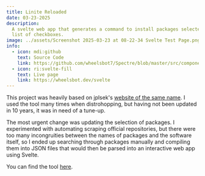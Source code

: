 ```yaml
---
title: Linite Reloaded
date: 03-23-2025
description:
  A svelte web app that generates a command to install packages selected from a
  list of checkboxes.
image: ../assets/Screenshot 2025-03-23 at 08-22-34 Svelte Test Page.png
info:
  - icon: mdi:github
    text: Source Code
    link: https://github.com/wheelsbot7/Spectre/blob/master/src/components/Checkboxes.svelte
  - icon: ri:svelte-fill
    text: Live page
    link: https://wheelsbot.dev/svelte
---
```


This project was heavily based on jplsek's
[website of the same name](https://jplsek.github.io/Linite/). I used the tool
many times when distrohopping, but having not been updated in 10 years, it was
in need of a tune-up.

The most urgent change was updating the selection of packages. I experimented
with automating scraping official repositories, but there were too many
incongruities between the names of packages and the software itself, so I ended
up searching through packages manually and compiling them into JSON files that
would then be parsed into an interactive web app using Svelte.

You can find the tool [here](https://wheelsbot.dev/svelte).
